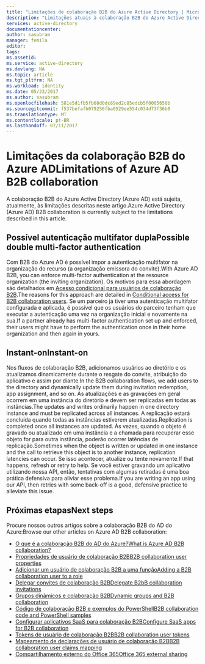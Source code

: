 ```yaml
---
title: "Limitações de colaboração B2B do Azure Active Directory | Microsoft Docs"
description: "Limitações atuais à colaboração B2B do Azure Active Directory"
services: active-directory
documentationcenter: 
author: sasubram
manager: femila
editor: 
tags: 
ms.assetid: 
ms.service: active-directory
ms.devlang: NA
ms.topic: article
ms.tgt_pltfrm: NA
ms.workload: identity
ms.date: 05/23/2017
ms.author: sasubram
ms.openlocfilehash: 581e5d1fb5fb08d0dc89ed2c85edcb5f0005650b
ms.sourcegitcommit: f537befafb079256fba0529ee554c034d73f36b0
ms.translationtype: MT
ms.contentlocale: pt-BR
ms.lasthandoff: 07/11/2017
---
```

# <a name="limitations-of-azure-ad-b2b-collaboration"></a><span data-ttu-id="42c4d-103">Limitações da colaboração B2B do Azure AD</span><span class="sxs-lookup"><span data-stu-id="42c4d-103">Limitations of Azure AD B2B collaboration</span></span>
<span data-ttu-id="42c4d-104">A colaboração B2B do Azure Active Directory (Azure AD) está sujeita, atualmente, às limitações descritas neste artigo.</span><span class="sxs-lookup"><span data-stu-id="42c4d-104">Azure Active Directory (Azure AD) B2B collaboration is currently subject to the limitations described in this article.</span></span>

## <a name="possible-double-multi-factor-authentication"></a><span data-ttu-id="42c4d-105">Possível autenticação multifator dupla</span><span class="sxs-lookup"><span data-stu-id="42c4d-105">Possible double multi-factor authentication</span></span>
<span data-ttu-id="42c4d-106">Com B2B do Azure AD é possível impor a autenticação multifator na organização do recurso (a organização emissora do convite).</span><span class="sxs-lookup"><span data-stu-id="42c4d-106">With Azure AD B2B, you can enforce multi-factor authentication at the resource organization (the inviting organization).</span></span> <span data-ttu-id="42c4d-107">Os motivos para essa abordagem são detalhados em [Acesso condicional para usuários de colaboração B2B](active-directory-b2b-mfa-instructions.md).</span><span class="sxs-lookup"><span data-stu-id="42c4d-107">The reasons for this approach are detailed in [Conditional access for B2B collaboration users](active-directory-b2b-mfa-instructions.md).</span></span> <span data-ttu-id="42c4d-108">Se um parceiro já tiver uma autenticação multifator configurada e aplicada, é possível que os usuários do parceiro tenham que executar a autenticação uma vez na organização inicial e novamente na sua.</span><span class="sxs-lookup"><span data-stu-id="42c4d-108">If a partner already has multi-factor authentication set up and enforced, their users might have to perform the authentication once in their home organization and then again in yours.</span></span>

## <a name="instant-on"></a><span data-ttu-id="42c4d-109">Instant-on</span><span class="sxs-lookup"><span data-stu-id="42c4d-109">Instant-on</span></span>
<span data-ttu-id="42c4d-110">Nos fluxos de colaboração B2B, adicionamos usuários ao diretório e os atualizamos dinamicamente durante o resgate do convite, atribuição do aplicativo e assim por diante.</span><span class="sxs-lookup"><span data-stu-id="42c4d-110">In the B2B collaboration flows, we add users to the directory and dynamically update them during invitation redemption, app assignment, and so on.</span></span> <span data-ttu-id="42c4d-111">As atualizações e as gravações em geral ocorrem em uma instância do diretório e devem ser replicadas em todas as instâncias.</span><span class="sxs-lookup"><span data-stu-id="42c4d-111">The updates and writes ordinarily happen in one directory instance and must be replicated across all instances.</span></span> <span data-ttu-id="42c4d-112">A replicação estará concluída quando todas as instâncias estiverem atualizadas.</span><span class="sxs-lookup"><span data-stu-id="42c4d-112">Replication is completed once all instances are updated.</span></span> <span data-ttu-id="42c4d-113">Às vezes, quando o objeto é gravado ou atualizado em uma instância e a chamada para recuperar esse objeto for para outra instância, poderão ocorrer latências de replicação.</span><span class="sxs-lookup"><span data-stu-id="42c4d-113">Sometimes when the object is written or updated in one instance and the call to retrieve this object is to another instance, replication latencies can occur.</span></span> <span data-ttu-id="42c4d-114">Se isso acontecer, atualize ou tente novamente.</span><span class="sxs-lookup"><span data-stu-id="42c4d-114">If that happens, refresh or retry to help.</span></span> <span data-ttu-id="42c4d-115">Se você estiver gravando um aplicativo utilizando nossa API, então, tentativas com algumas retiradas é uma boa prática defensiva para aliviar esse problema.</span><span class="sxs-lookup"><span data-stu-id="42c4d-115">If you are writing an app using our API, then retries with some back-off is a good, defensive practice to alleviate this issue.</span></span>

## <a name="next-steps"></a><span data-ttu-id="42c4d-116">Próximas etapas</span><span class="sxs-lookup"><span data-stu-id="42c4d-116">Next steps</span></span>

<span data-ttu-id="42c4d-117">Procure nossos outros artigos sobre a colaboração B2B do AD do Azure:</span><span class="sxs-lookup"><span data-stu-id="42c4d-117">Browse our other articles on Azure AD B2B collaboration:</span></span>

* [<span data-ttu-id="42c4d-118">O que é a colaboração B2B do AD do Azure?</span><span class="sxs-lookup"><span data-stu-id="42c4d-118">What is Azure AD B2B collaboration?</span></span>](active-directory-b2b-what-is-azure-ad-b2b.md)
* [<span data-ttu-id="42c4d-119">Propriedades de usuário de colaboração B2B</span><span class="sxs-lookup"><span data-stu-id="42c4d-119">B2B collaboration user properties</span></span>](active-directory-b2b-user-properties.md)
* [<span data-ttu-id="42c4d-120">Adicionar um usuário de colaboração B2B a uma função</span><span class="sxs-lookup"><span data-stu-id="42c4d-120">Adding a B2B collaboration user to a role</span></span>](active-directory-b2b-add-guest-to-role.md)
* [<span data-ttu-id="42c4d-121">Delegar convites de colaboração B2B</span><span class="sxs-lookup"><span data-stu-id="42c4d-121">Delegate B2bB collaboration invitations</span></span>](active-directory-b2b-delegate-invitations.md)
* [<span data-ttu-id="42c4d-122">Grupos dinâmicos e colaboração B2B</span><span class="sxs-lookup"><span data-stu-id="42c4d-122">Dynamic groups and B2B collaboration</span></span>](active-directory-b2b-dynamic-groups.md)
* [<span data-ttu-id="42c4d-123">Código de colaboração B2B e exemplos do PowerShell</span><span class="sxs-lookup"><span data-stu-id="42c4d-123">B2B collaboration code and PowerShell samples</span></span>](active-directory-b2b-code-samples.md)
* [<span data-ttu-id="42c4d-124">Configurar aplicativos SaaS para colaboração B2B</span><span class="sxs-lookup"><span data-stu-id="42c4d-124">Configure SaaS apps for B2B collaboration</span></span>](active-directory-b2b-configure-saas-apps.md)
* [<span data-ttu-id="42c4d-125">Tokens de usuário de colaboração B2B</span><span class="sxs-lookup"><span data-stu-id="42c4d-125">B2B collaboration user tokens</span></span>](active-directory-b2b-user-token.md)
* [<span data-ttu-id="42c4d-126">Mapeamento de declarações de usuário de colaboração B2B</span><span class="sxs-lookup"><span data-stu-id="42c4d-126">B2B collaboration user claims mapping</span></span>](active-directory-b2b-claims-mapping.md)
* [<span data-ttu-id="42c4d-127">Compartilhamento externo do Office 365</span><span class="sxs-lookup"><span data-stu-id="42c4d-127">Office 365 external sharing</span></span>](active-directory-b2b-o365-external-user.md)
